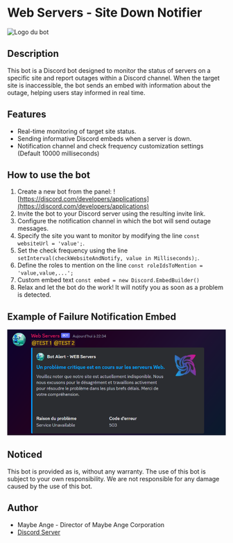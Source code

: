 # Web Servers - Site Down Notifier

<div align="center border-raduis=10%">
  <img src="https://cdn.discordapp.com/app-icons/1121550072782540800/727818f8f63e57b71e8fe5af8670444e.png?size=256" alt="Logo du bot">
</div>

## Description
This bot is a Discord bot designed to monitor the status of servers on a specific site and report outages within a Discord channel. When the target site is inaccessible, the bot sends an embed with information about the outage, helping users stay informed in real time.

## Features
- Real-time monitoring of target site status.
- Sending informative Discord embeds when a server is down.
- Notification channel and check frequency customization settings (Default 10000 milliseconds)
  
## How to use the bot

1. Create a new bot from the panel: ![https://discord.com/developers/applications](https://discord.com/developers/applications)
2. Invite the bot to your Discord server using the resulting invite link.
3. Configure the notification channel in which the bot will send outage messages.
4. Specify the site you want to monitor by modifying the line `const websiteUrl = 'value';`.
5. Set the check frequency using the line `setInterval(checkWebsiteAndNotify, value in Milliseconds);`.
6. Define the roles to mention on the line `const roleIdsToMention = 'value,value,...';`
7. Custom embed text `const embed = new Discord.EmbedBuilder()`
8. Relax and let the bot do the work! It will notify you as soon as a problem is detected.

## Example of Failure Notification Embed
![Example of Failure Notification Embed](https://github.com/MaybeAnge/Images/blob/main/Web%20Servers.png)

## Noticed
This bot is provided as is, without any warranty. The use of this bot is subject to your own responsibility. We are not responsible for any damage caused by the use of this bot.

## Author
- Maybe Ange - Director of Maybe Ange Corporation
- [Discord Server](https://discord.gg/maybe-ange)
